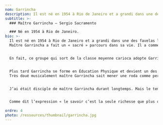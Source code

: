 ```yaml
---
nom: Garrincha
description: Il est né en 1954 à Rio de Janeiro et a grandi dans une des favelas le plus « chaudes » de Rio de Janeiro.
subtitle: >-
  ### Maître Garrincha – Sergio Sacramento

  ### Né en 1954 à Rio de Janeiro.
bio: >-
  Il est né en 1954 à Rio de Janeiro et a grandi dans une des favelas le plus « chaudes » de Rio de Janeiro.
  Maître Garrincha a fait un « sacré » parcours dans sa vie. Il a commence tôt la capoeira et dès l’âge de 11 ans il participe au fondement du groupe Senzala.


  En fait, ce groupe qui sort de la classe moyenne carioca adopte Garrincha et Sorriso (Maître Sorriso) deux enfants des bidonvilles de Rio dans leur groupe.


  Plus tard Garrincha se forme en Éducation Physique et devient un des grands maîtres de son époque.
  Très doué musicalement maître Garrincha sait mener une roda comme personne.


  J’ai était disciple de maître Garrincha durant longtemps. Mais le temps ici perds son importance comparée à tout ce qu’il m’a apporté.


  Comme dit l’expression « le savoir c’est la seule richesse que plus on partage, plus elle nous enrichit » Je lui doit beaucoup. On a dû se quitter à cause des « mouvements » de la vie mais il reste et restera toujours mon Maître. Maître Paulo Boa-Vida.
  
ordre: 4
photo: /ressources/thumbnail/garrincha.jpg
---
```

